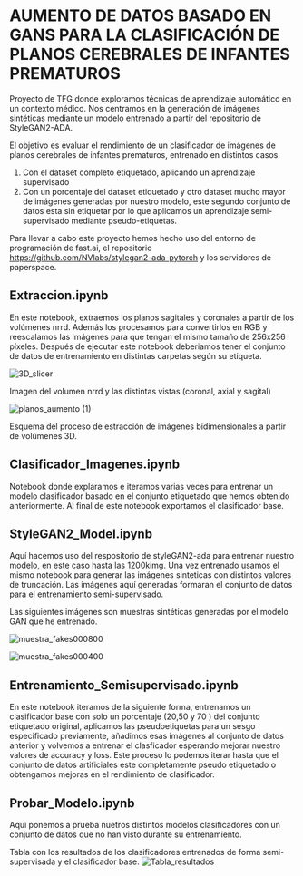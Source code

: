 # AUMENTO DE DATOS BASADO EN GANS PARA LA CLASIFICACIÓN DE PLANOS CEREBRALES DE INFANTES PREMATUROS
Proyecto de TFG donde exploramos técnicas de aprendizaje automático en un contexto médico. Nos centramos en la generación de imágenes sintéticas mediante un modelo entrenado a partir del repositorio de StyleGAN2-ADA.

El objetivo es evaluar el rendimiento de un clasificador de imágenes de planos cerebrales de infantes prematuros, entrenado en distintos casos.
1. Con el dataset completo etiquetado, aplicando un aprendizaje supervisado
2. Con un porcentaje del dataset etiquetado y otro dataset mucho mayor de imágenes generadas por nuestro modelo, este segundo conjunto de datos esta sin etiquetar por lo que aplicamos un aprendizaje semi-supervisado mediante pseudo-etiquetas.

Para llevar a cabo este proyecto hemos hecho uso del entorno de programación de fast.ai, el repositorio https://github.com/NVlabs/stylegan2-ada-pytorch y los servidores de paperspace.

## Extraccion.ipynb

En este notebook, extraemos los planos sagitales y coronales a partir de los volúmenes nrrd. Además los procesamos para convertirlos en RGB y reescalamos las imágenes para que tengan el mismo tamaño de 256x256 píxeles. 
Después de ejecutar este notebook deberiamos tener el conjunto de datos de entrenamiento en distintas carpetas según su etiqueta.

![3D_slicer](https://github.com/isakez/TFG/assets/42270381/b5c65a2e-a5a2-477b-ac35-9514af3fddd6)

Imagen del volumen nrrd y las distintas vistas (coronal, axial y sagital)

![planos_aumento (1)](https://github.com/isakez/TFG/assets/42270381/aeebc5fe-77db-48e9-be05-1b485e3bb6e0)

Esquema del proceso de estracción de imágenes bidimensionales a partir de volúmenes 3D.

## Clasificador_Imagenes.ipynb

Notebook donde explaramos e iteramos varias veces para entrenar un modelo clasificador basado en el conjunto etiquetado que hemos obtenido anteriormente. Al final de este notebook exportamos el clasificador base.

## StyleGAN2_Model.ipynb

Aquí hacemos uso del respositorio de styleGAN2-ada para entrenar nuestro modelo, en este caso hasta las 1200kimg. Una vez entrenado usamos el mismo notebook para generar las imágenes sinteticas con distintos valores de truncación. Las imágenes aquí generadas formaran el conjunto de datos para el entrenamiento semi-supervisado.

Las siguientes imágenes son muestras sintéticas generadas por el modelo GAN que he entrenado.

![muestra_fakes000800](https://github.com/isakez/TFG/assets/42270381/04ef7cf8-19bb-49a1-a05e-c9551b2720ac)

![muestra_fakes000400](https://github.com/isakez/TFG/assets/42270381/1030676e-a4df-42aa-844e-d62f648ebb5e)

## Entrenamiento_Semisupervisado.ipynb

En este notebook iteramos de la siguiente forma, entrenamos un clasificador base con solo un porcentaje (20,50 y 70 ) del conjunto etiquetado original, aplicamos las pseudoetiquetas para un sesgo especificado previamente, añadimos esas imágenes al conjunto de datos anterior y volvemos a entrenar el clasficador esperando mejorar nuestro valores de accuracy y loss. Este proceso lo podemos iterar hasta que el conjunto de datos artificiales este completamente pseudo etiquetado o obtengamos mejoras en el rendimiento de clasificador.

## Probar_Modelo.ipynb

Aquí  ponemos a prueba nuetros distintos modelos clasificadores con un conjunto de datos que no han visto durante su entrenamiento.

Tabla con los resultados de los clasificadores entrenados de forma semi-supervisada y el clasificador base.
![Tabla_resultados](https://github.com/isakez/TFG/assets/42270381/41638522-ef0a-4699-9483-5b5cfbb9e077)




